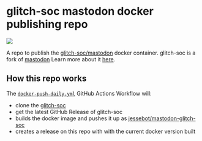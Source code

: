 # glitch-soc mastodon docker publishing repo
[![](https://img.shields.io/docker/pulls/jessebot/mastodon-glitch-soc.svg)](https://cloud.docker.com/u/jessebot/repository/docker/jessebot/mastodon-glitch-soc)

A repo to publish the [glitch-soc/mastodon](https://github.com/glitch-soc/mastodon) docker container. glitch-soc is a fork of [mastodon](https://github.com/mastodon/mastodon) Learn more about it [here](https://glitch-soc.github.io/docs/).

## How this repo works

The [`docker-push-daily.yml`](./github/workflows/docker-push-daily.yml) GitHub Actions Workflow will:
- clone the [glitch-soc](https://github.com/glitch-soc/mastodon)
- get the latest GitHub Release of glitch-soc
- builds the docker image and pushes it up as [jessebot/mastodon-glitch-soc](https://cloud.docker.com/u/jessebot/repository/docker/jessebot/mastodon-glitch-soc)
- creates a release on this repo with with the current docker version built
